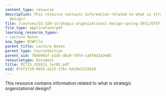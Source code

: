 ```yaml
---
content_type: resource
description: This resource contains information related to what is strategic organizational
  design?
file: /courses/15-320-strategic-organizational-design-spring-2011/875f1f290025a225276cb420e5322010_MIT15_320S11_lec01.pdf
file_type: application/pdf
learning_resource_types:
- Lecture Notes
ocw_type: OCWFile
parent_title: Lecture Notes
parent_type: CourseSection
parent_uid: 7b6b90af-a1d5-d8a9-70f4-ca8f0d2a3e85
resourcetype: Document
title: MIT15_320S11_lec01.pdf
uid: 875f1f29-0025-a225-276c-b420e5322010
---
```

This resource contains information related to what is strategic organizational design?


